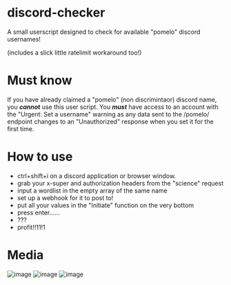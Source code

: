 # discord-checker
A small userscript designed to check for available "pomelo" discord usernames!

(includes a slick little ratelimit workaround too!)

# Must know
If you have already claimed a "pomelo" (non discrimintaor) discord name, you ***cannot*** use this user script.
You ***must*** have access to an account with the "Urgent: Set a username" warning as any data sent to the /pomelo/ endpoint changes to an "Unauthorized" response
when you set it for the first time.

# How to use
* ctrl+shift+i on a discord application or browser window.
* grab your x-super and authorization headers from the "science" request
* input a wordlist in the empty array of the same name 
* set up a webhook for it to post to!
* put all your values in the "Initiate" function on the very bottom
* press enter......
* ???
* profit!!11!1

# Media 
![image](https://github.com/fartg/discord-checker/assets/70608092/a21fec5b-67c4-4f4f-8aed-1630f51f4eba)
![image](https://github.com/fartg/discord-checker/assets/70608092/aae6c619-8bca-439b-911b-aa1a566033e3)
![image](https://github.com/fartg/discord-checker/assets/70608092/6094c38c-cf1d-4397-8085-f30dd1012dc5)
